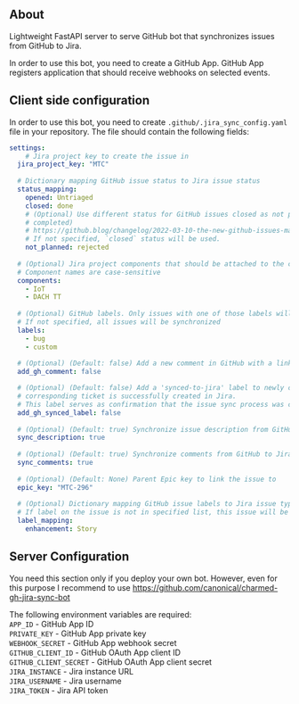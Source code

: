 ## About

Lightweight FastAPI server to serve GitHub bot that synchronizes issues from GitHub to Jira.

In order to use this bot, you need to create a GitHub App. GitHub App registers application that should receive webhooks on selected events.


## Client side configuration

In order to use this bot, you need to create `.github/.jira_sync_config.yaml` file in your repository.
The file should contain the following fields:
```yaml
settings:
    # Jira project key to create the issue in
  jira_project_key: "MTC"
  
  # Dictionary mapping GitHub issue status to Jira issue status
  status_mapping:
    opened: Untriaged
    closed: done
    # (Optional) Use different status for GitHub issues closed as not planned (instead of closed as
    # completed)
    # https://github.blog/changelog/2022-03-10-the-new-github-issues-march-10th-update/#%F0%9F%95%B5%F0%9F%8F%BD%E2%99%80%EF%B8%8F-issue-closed-reasons
    # If not specified, `closed` status will be used.
    not_planned: rejected
    
  # (Optional) Jira project components that should be attached to the created issue
  # Component names are case-sensitive
  components:
    - IoT
    - DACH TT
      
  # (Optional) GitHub labels. Only issues with one of those labels will be synchronized.
  # If not specified, all issues will be synchronized
  labels:
    - bug
    - custom
      
  # (Optional) (Default: false) Add a new comment in GitHub with a link to Jira created issue
  add_gh_comment: false

  # (Optional) (Default: false) Add a 'synced-to-jira' label to newly created issues once a
  # corresponding ticket is successfully created in Jira.
  # This label serves as confirmation that the issue sync process was completed successfully.
  add_gh_synced_label: false
  
  # (Optional) (Default: true) Synchronize issue description from GitHub to Jira
  sync_description: true
  
  # (Optional) (Default: true) Synchronize comments from GitHub to Jira
  sync_comments: true
  
  # (Optional) (Default: None) Parent Epic key to link the issue to
  epic_key: "MTC-296"
      
  # (Optional) Dictionary mapping GitHub issue labels to Jira issue types. 
  # If label on the issue is not in specified list, this issue will be created as a Bug
  label_mapping:
    enhancement: Story
```


## Server Configuration
You need this section only if you deploy your own bot. However, even for this purpose I recommend to use https://github.com/canonical/charmed-gh-jira-sync-bot

The following environment variables are required:  
`APP_ID` - GitHub App ID  
`PRIVATE_KEY` - GitHub App private key  
`WEBHOOK_SECRET` - GitHub App webhook secret  
`GITHUB_CLIENT_ID` - GitHub OAuth App client ID  
`GITHUB_CLIENT_SECRET` - GitHub OAuth App client secret  
`JIRA_INSTANCE` - Jira instance URL  
`JIRA_USERNAME` - Jira username  
`JIRA_TOKEN` - Jira API token  
